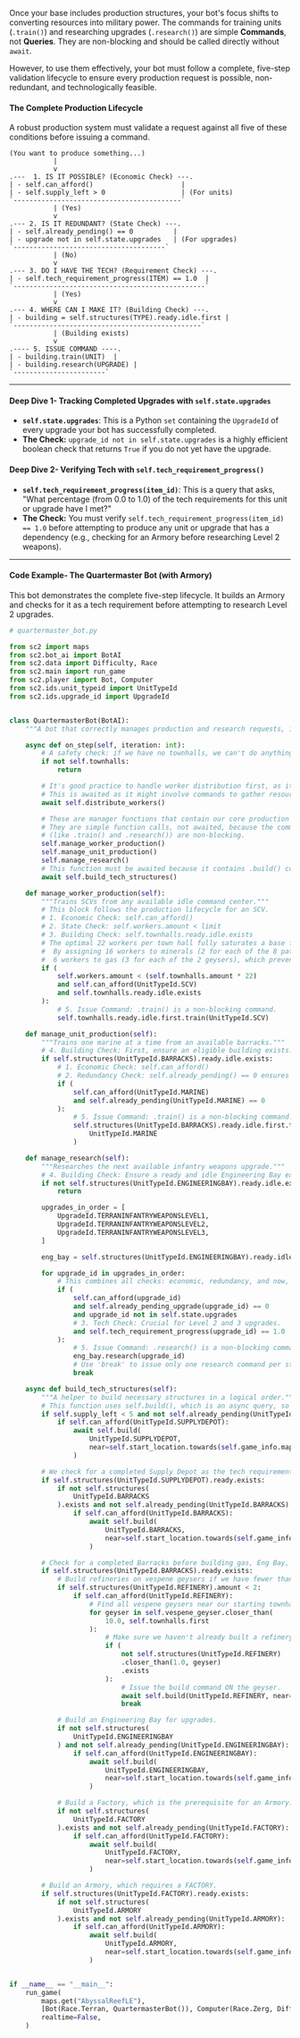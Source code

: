 Once your base includes production structures, your bot's focus shifts to converting resources into military power. The commands for training units (`.train()`) and researching upgrades (`.research()`) are simple **Commands**, not **Queries**. They are non-blocking and should be called directly without `await`.

However, to use them effectively, your bot must follow a complete, five-step validation lifecycle to ensure every production request is possible, non-redundant, and technologically feasible.

#### **The Complete Production Lifecycle**

A robust production system must validate a request against all five of these conditions before issuing a command.

```
(You want to produce something...)
           |
           v
.---  1. IS IT POSSIBLE? (Economic Check) ---.
| - self.can_afford()                      |
| - self.supply_left > 0                   | (For units)
`------------------------------------------`
           | (Yes)
           v
.--- 2. IS IT REDUNDANT? (State Check) ---.
| - self.already_pending() == 0          |
| - upgrade not in self.state.upgrades   | (For upgrades)
`--------------------------------------`
           | (No)
           v
.--- 3. DO I HAVE THE TECH? (Requirement Check) ---.
| - self.tech_requirement_progress(ITEM) == 1.0  |
`------------------------------------------------`
           | (Yes)
           v
.--- 4. WHERE CAN I MAKE IT? (Building Check) ---.
| - building = self.structures(TYPE).ready.idle.first |
`-----------------------------------------------`
           | (Building exists)
           v
.---- 5. ISSUE COMMAND ----.
| - building.train(UNIT)  |
| - building.research(UPGRADE) |
`-----------------------`
```

---

#### **Deep Dive 1- Tracking Completed Upgrades with `self.state.upgrades`**

*   **`self.state.upgrades`**: This is a Python `set` containing the `UpgradeId` of every upgrade your bot has successfully completed.
*   **The Check:** `upgrade_id not in self.state.upgrades` is a highly efficient boolean check that returns `True` if you do not yet have the upgrade.

#### **Deep Dive 2- Verifying Tech with `self.tech_requirement_progress()`**

*   **`self.tech_requirement_progress(item_id)`**: This is a query that asks, "What percentage (from 0.0 to 1.0) of the tech requirements for this unit or upgrade have I met?"
*   **The Check:** You must verify `self.tech_requirement_progress(item_id) == 1.0` before attempting to produce any unit or upgrade that has a dependency (e.g., checking for an Armory before researching Level 2 weapons).

---

#### **Code Example- The Quartermaster Bot (with Armory)**

This bot demonstrates the complete five-step lifecycle. It builds an Armory and checks for it as a tech requirement before attempting to research Level 2 upgrades.

```python
# quartermaster_bot.py

from sc2 import maps
from sc2.bot_ai import BotAI
from sc2.data import Difficulty, Race
from sc2.main import run_game
from sc2.player import Bot, Computer
from sc2.ids.unit_typeid import UnitTypeId
from sc2.ids.upgrade_id import UpgradeId


class QuartermasterBot(BotAI):
    """A bot that correctly manages production and research requests, including advanced tech."""

    async def on_step(self, iteration: int):
        # A safety check: if we have no townhalls, we can't do anything, so we exit early.
        if not self.townhalls:
            return

        # It's good practice to handle worker distribution first, as it's fundamental to the economy.
        # This is awaited as it might involve commands to gather resources.
        await self.distribute_workers()

        # These are manager functions that contain our core production logic.
        # They are simple function calls, not awaited, because the commands inside them
        # (like .train() and .research()) are non-blocking.
        self.manage_worker_production()
        self.manage_unit_production()
        self.manage_research()
        # This function must be awaited because it contains .build() commands, which are async queries.
        await self.build_tech_structures()

    def manage_worker_production(self):
        """Trains SCVs from any available idle command center."""
        # This block follows the production lifecycle for an SCV.
        # 1. Economic Check: self.can_afford()
        # 2. State Check: self.workers.amount < limit
        # 3. Building Check: self.townhalls.ready.idle.exists
        # The optimal 22 workers per town hall fully saturates a base for maximum income.
        #  By assigning 16 workers to minerals (2 for each of the 8 patches).
        #  6 workers to gas (3 for each of the 2 geysers), which prevents any worker inefficiency from queuing.
        if (
            self.workers.amount < (self.townhalls.amount * 22)
            and self.can_afford(UnitTypeId.SCV)
            and self.townhalls.ready.idle.exists
        ):
            # 5. Issue Command: .train() is a non-blocking command.
            self.townhalls.ready.idle.first.train(UnitTypeId.SCV)

    def manage_unit_production(self):
        """Trains one marine at a time from an available barracks."""
        # 4. Building Check: First, ensure an eligible building exists.
        if self.structures(UnitTypeId.BARRACKS).ready.idle.exists:
            # 1. Economic Check: self.can_afford()
            # 2. Redundancy Check: self.already_pending() == 0 ensures we don't queue endless marines.
            if (
                self.can_afford(UnitTypeId.MARINE)
                and self.already_pending(UnitTypeId.MARINE) == 0
            ):
                # 5. Issue Command: .train() is a non-blocking command.
                self.structures(UnitTypeId.BARRACKS).ready.idle.first.train(
                    UnitTypeId.MARINE
                )

    def manage_research(self):
        """Researches the next available infantry weapons upgrade."""
        # 4. Building Check: Ensure a ready and idle Engineering Bay exists.
        if not self.structures(UnitTypeId.ENGINEERINGBAY).ready.idle.exists:
            return

        upgrades_in_order = [
            UpgradeId.TERRANINFANTRYWEAPONSLEVEL1,
            UpgradeId.TERRANINFANTRYWEAPONSLEVEL2,
            UpgradeId.TERRANINFANTRYWEAPONSLEVEL3,
        ]

        eng_bay = self.structures(UnitTypeId.ENGINEERINGBAY).ready.idle.first

        for upgrade_id in upgrades_in_order:
            # This combines all checks: economic, redundancy, and now, tech requirements.
            if (
                self.can_afford(upgrade_id)
                and self.already_pending_upgrade(upgrade_id) == 0
                and upgrade_id not in self.state.upgrades
                # 3. Tech Check: Crucial for Level 2 and 3 upgrades.
                and self.tech_requirement_progress(upgrade_id) == 1.0
            ):
                # 5. Issue Command: .research() is a non-blocking command.
                eng_bay.research(upgrade_id)
                # Use 'break' to issue only one research command per step.
                break

    async def build_tech_structures(self):
        """A helper to build necessary structures in a logical order."""
        # This function uses self.build(), which is an async query, so it MUST be awaited.
        if self.supply_left < 5 and not self.already_pending(UnitTypeId.SUPPLYDEPOT):
            if self.can_afford(UnitTypeId.SUPPLYDEPOT):
                await self.build(
                    UnitTypeId.SUPPLYDEPOT,
                    near=self.start_location.towards(self.game_info.map_center, 5),
                )

        # We check for a completed Supply Depot as the tech requirement for a Barracks.
        if self.structures(UnitTypeId.SUPPLYDEPOT).ready.exists:
            if not self.structures(
                UnitTypeId.BARRACKS
            ).exists and not self.already_pending(UnitTypeId.BARRACKS):
                if self.can_afford(UnitTypeId.BARRACKS):
                    await self.build(
                        UnitTypeId.BARRACKS,
                        near=self.start_location.towards(self.game_info.map_center, 8),
                    )

        # Check for a completed Barracks before building gas, Eng Bay, or a Factory.
        if self.structures(UnitTypeId.BARRACKS).ready.exists:
            # Build refineries on vespene geysers if we have fewer than 2.
            if self.structures(UnitTypeId.REFINERY).amount < 2:
                if self.can_afford(UnitTypeId.REFINERY):
                    # Find all vespene geysers near our starting townhall.
                    for geyser in self.vespene_geyser.closer_than(
                        10.0, self.townhalls.first
                    ):
                        # Make sure we haven't already built a refinery on this specific geyser.
                        if (
                            not self.structures(UnitTypeId.REFINERY)
                            .closer_than(1.0, geyser)
                            .exists
                        ):
                            # Issue the build command ON the geyser.
                            await self.build(UnitTypeId.REFINERY, near=geyser)
                            break

            # Build an Engineering Bay for upgrades.
            if not self.structures(
                UnitTypeId.ENGINEERINGBAY
            ) and not self.already_pending(UnitTypeId.ENGINEERINGBAY):
                if self.can_afford(UnitTypeId.ENGINEERINGBAY):
                    await self.build(
                        UnitTypeId.ENGINEERINGBAY,
                        near=self.start_location.towards(self.game_info.map_center, 10),
                    )

            # Build a Factory, which is the prerequisite for an Armory.
            if not self.structures(
                UnitTypeId.FACTORY
            ).exists and not self.already_pending(UnitTypeId.FACTORY):
                if self.can_afford(UnitTypeId.FACTORY):
                    await self.build(
                        UnitTypeId.FACTORY,
                        near=self.start_location.towards(self.game_info.map_center, 12),
                    )

        # Build an Armory, which requires a FACTORY.
        if self.structures(UnitTypeId.FACTORY).ready.exists:
            if not self.structures(
                UnitTypeId.ARMORY
            ).exists and not self.already_pending(UnitTypeId.ARMORY):
                if self.can_afford(UnitTypeId.ARMORY):
                    await self.build(
                        UnitTypeId.ARMORY,
                        near=self.start_location.towards(self.game_info.map_center, 14),
                    )


if __name__ == "__main__":
    run_game(
        maps.get("AbyssalReefLE"),
        [Bot(Race.Terran, QuartermasterBot()), Computer(Race.Zerg, Difficulty.Easy)],
        realtime=False,
    )
```